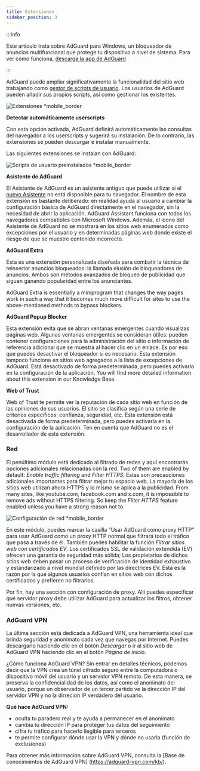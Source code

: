 ```yaml
---
title: Extensiones
sidebar_position: 3
---
```


:::info

Este artículo trata sobre AdGuard para Windows, un bloqueador de anuncios multifuncional que protege tu dispositivo a nivel de sistema. Para ver cómo funciona, [descarga la app de AdGuard](https://agrd.io/download-kb-adblock)

:::

AdGuard puede ampliar significativamente la funcionalidad del sitio web trabajando como [gestor de scripts de usuario](/general/extensions). Los usuarios de AdGuard pueden añadir sus propios scripts, así como gestionar los existentes.

![Extensiones \*mobile\_border](https://cdn.adtidy.org/content/kb/ad_blocker/windows/overview/userscripts.png)

**Detectar automáticamente userscripts**

Con esta opción activada, AdGuard definirá automáticamente las consultas del navegador a los userscripts y sugerirá su instalación. De lo contrario, las extensiones se pueden descargar e instalar manualmente.

Las siguientes extensiones se instalan con AdGuard:

![Scripts de usuario preinstalados \*mobile\_border](https://cdn.adtidy.org/content/kb/ad_blocker/windows/overview/preinstalled-userscripts.png)

**Asistente de AdGuard**

El Asistente de AdGuard es un asistente antiguo que puede utilizar si el [nuevo Asistente](/adguard-for-windows/browser-assistant.md) no está disponible para tu navegador. El nombre de esta extensión es bastante deliberado: en realidad ayuda al usuario a cambiar la configuración básica de AdGuard directamente en el navegador, sin la necesidad de abrir la aplicación. AdGuard Assistant funciona con todos los navegadores compatibles con Microsoft Windows. Además, el icono del Asistente de AdGuard no se mostrará en los sitios web enumerados como excepciones por el usuario y en determinadas páginas web donde existe el riesgo de que se muestre contenido incorrecto.

**AdGuard Extra**

Esta es una extensión personalizada diseñada para combatir la técnica de reinsertar anuncios bloqueados: la llamada elusión de bloqueadores de anuncios. Ambos son métodos avanzados de bloqueo de publicidad que siguen ganando popularidad entre los anunciantes.

AdGuard Extra is essentially a miniprogram that changes the way pages work in such a way that it becomes much more difficult for sites to use the above-mentioned methods to bypass blockers.

**AdGuard Popup Blocker**

Esta extensión evita que se abran ventanas emergentes cuando visualizas páginas web. Algunas ventanas emergentes se consideran útiles: pueden contener configuraciones para la administración del sitio o información de referencia adicional que se muestra al hacer clic en un enlace. Es por eso que puedes desactivar el bloqueador si es necesario. Esta extensión tampoco funciona en sitios web agregados a la lista de excepciones de AdGuard. Está desactivado de forma predeterminada, pero puedes activarlo en la configuración de la aplicación. You will find more detailed information about this extension in our Knowledge Base.

**Web of Trust**

Web of Trust te permite ver la reputación de cada sitio web en función de las opiniones de sus usuarios. El sitio se clasifica según una serie de criterios específicos: confianza, seguridad, etc. Esta extensión está desactivada de forma predeterminada, pero puedes activarla en la configuración de la aplicación. Ten en cuenta que AdGuard no es el desarrollador de esta extensión.

### Red

El penúltimo módulo está dedicado al filtrado de redes y aquí encontrarás opciones adicionales relacionadas con la red. Two of them are enabled by default: _Enable traffic filtering_ and _Filter HTTPS_. Estas son precauciones adicionales importantes para filtrar mejor tu espacio web. La mayoría de los sitios web utilizan ahora HTTPS y lo mismo se aplica a la publicidad. From many sites, like youtube.com, facebook.com and x.com, it is impossible to remove ads without HTTPS filtering. So keep the _Filter HTTPS_ feature enabled unless you have a strong reason not to.

![Configuración de red \*mobile\_border](https://cdn.adtidy.org/content/kb/ad_blocker/windows/overview/network-settings.png)

En este módulo, puedes marcar la casilla "Usar AdGuard como proxy HTTP" para usar AdGuard como un proxy HTTP normal que filtrará todo el tráfico que pasa a través de él. También puedes habilitar la función _Filtrar sitios web con certificados EV_. Los certificados SSL de validación extendida (EV) ofrecen una garantía de seguridad más sólida; Los propietarios de dichos sitios web deben pasar un proceso de verificación de identidad exhaustivo y estandarizado a nivel mundial definido por las directrices EV. Esta es la razón por la que algunos usuarios confían en sitios web con dichos certificados y prefieren no filtrarlos.

Por fin, hay una sección con configuración de proxy. Allí puedes especificar qué servidor proxy debe utilizar AdGuard para actualizar los filtros, obtener nuevas versiones, etc.

### AdGuard VPN

La última sección está dedicada a AdGuard VPN, una herramienta ideal que brinda seguridad y anonimato cada vez que navegas por Internet. Puedes descargarlo haciendo clic en el botón _Descargar_ o ir al sitio web de AdGuard VPN haciendo clic en el botón _Página de inicio_.

¿Cómo funciona AdGuard VPN? Sin entrar en detalles técnicos, podemos decir que la VPN crea un túnel cifrado seguro entre la computadora o dispositivo móvil del usuario y un servidor VPN remoto. De esta manera, se preserva la confidencialidad de los datos, así como el anonimato del usuario, porque un observador de un tercer partido ve la dirección IP del servidor VPN y no la dirrecion IP verdadero del usuario.

**Qué hace AdGuard VPN:**

- oculta tu paradero real y te ayuda a permanecer en el anonimato
- cambia tu dirección IP para proteger tus datos del seguimiento
- cifra tu tráfico para hacerlo ilegible para terceros
- te permite configurar dónde usar la VPN y dónde no usarla (función de exclusiones)

Para obtener más información sobre AdGuard VPN, consulta la [Base de conocimientos de AdGuard VPN] (https://adguard-vpn.com/kb/).
